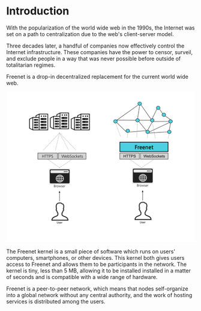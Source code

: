 # Introduction

With the popularization of the world wide web in the 1990s, the Internet was
set on a path to centralization due to the web's client-server model. 

Three decades later, a handful of companies now effectively control the Internet
infrastructure. These companies have the power to censor, surveil, and
exclude people in a way that was never possible before outside of totalitarian
regimes.

Freenet is a drop-in decentralized replacement for the current world wide web.

![Freenet in Context](freenet_in_context.svg)

The Freenet kernel is a small piece of software which runs on users' computers,
smartphones, or other devices. This kernel both gives users access to Freenet
and allows them to be participants in the network. The kernel is tiny, less than
5 MB, allowing it to be installed installed in a matter of seconds and is
compatible with a wide range of hardware.

Freenet is a peer-to-peer network, which means that nodes self-organize into a
global network without any central authority, and the work of hosting services
is distributed among the users.